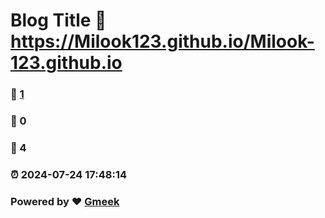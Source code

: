 # Blog Title :link: https://Milook123.github.io/Milook-123.github.io 
### :page_facing_up: [1](https://Milook123.github.io/Milook-123.github.io/tag.html) 
### :speech_balloon: 0 
### :hibiscus: 4 
### :alarm_clock: 2024-07-24 17:48:14 
### Powered by :heart: [Gmeek](https://github.com/Meekdai/Gmeek)
